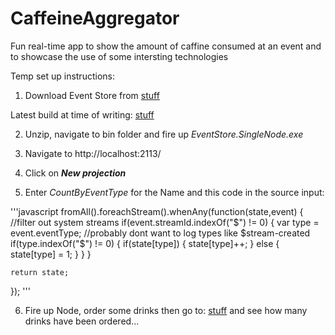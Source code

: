 CaffeineAggregator
==================

Fun real-time app to show the amount of caffine consumed at an event and to showcase the use of some intersting technologies

Temp set up instructions:

1) Download Event Store from [stuff](https://github.com/EventStore/EventStore/downloads)

Latest build at time of writing: [stuff](https://github.com/downloads/EventStore/EventStore/eventstore..9.2.win.debug.x86.zip)

2) Unzip, navigate to bin folder and fire up _EventStore.SingleNode.exe_

3) Navigate to http://localhost:2113/

4) Click on ***New projection***

5) Enter _CountByEventType_ for the Name and this code in the source input:

'''javascript
fromAll().foreachStream().whenAny(function(state,event) {
	//filter out system streams
	if(event.streamId.indexOf("$") != 0)
	{
		var type = event.eventType;
		//probably dont want to log types like $stream-created
		if(type.indexOf("$") != 0)
		{
			if(state[type])
			{
				state[type]++;
			} else {
				state[type] = 1;
			}
		}
	}

	return state;
});
'''

6) Fire up Node, order some drinks then go to: [stuff](http://localhost:2113/projection/CountByEventType/state?partition=caffine-drinks) and see how many drinks have been ordered...
